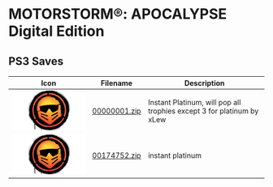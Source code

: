# MOTORSTORM®: APOCALYPSE Digital Edition

## PS3 Saves

| Icon | Filename | Description |
|------|----------|-------------|
| ![MOTORSTORM®: APOCALYPSE Digital Edition](ICON0.PNG) | [00000001.zip](00000001.zip) | Instant Platinum, will pop all trophies except 3 for platinum by xLew |
| ![MOTORSTORM®: APOCALYPSE Digital Edition](ICON0.PNG) | [00174752.zip](00174752.zip) | instant platinum |
